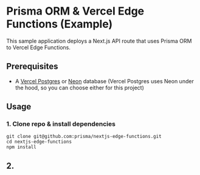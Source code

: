 # Prisma ORM & Vercel Edge Functions (Example)

This sample application deploys a Next.js API route that uses Prisma ORM to Vercel Edge Functions.

## Prerequisites

- A [Vercel Postgres](https://vercel.com/docs/storage/vercel-postgres) or [Neon](https://neon.tech/) database (Vercel Postgres uses Neon under the hood, so you can choose either for this project)

## Usage

### 1. Clone repo & install dependencies

```
git clone git@github.com:prisma/nextjs-edge-functions.git
cd nextjs-edge-functions
npm install
```

## 2. 